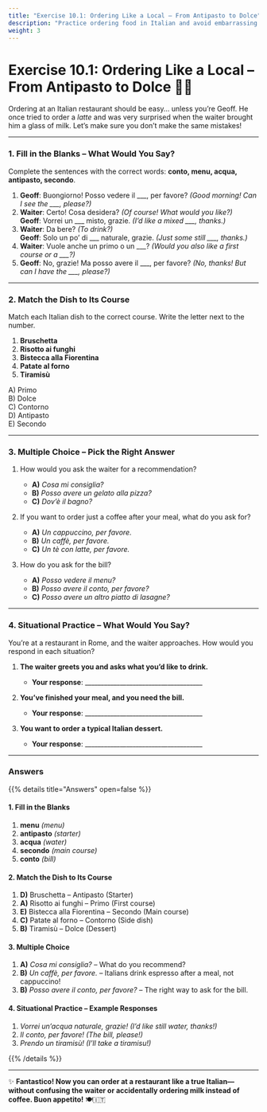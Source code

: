 ```yaml
---
title: "Exercise 10.1: Ordering Like a Local – From Antipasto to Dolce"
description: "Practice ordering food in Italian and avoid embarrassing mistakes (like accidentally ordering a side of confusion)."
weight: 3
---
```


# Exercise 10.1: Ordering Like a Local – From Antipasto to Dolce 🍝🍷  

Ordering at an Italian restaurant should be easy… unless you’re Geoff. He once tried to order a *latte* and was very surprised when the waiter brought him a glass of milk. Let’s make sure you don’t make the same mistakes!  

---

### 1. Fill in the Blanks – What Would You Say?  

Complete the sentences with the correct words: **conto, menu, acqua, antipasto, secondo**.

1. **Geoff**: Buongiorno! Posso vedere il ___, per favore? *(Good morning! Can I see the ___, please?)*  
2. **Waiter**: Certo! Cosa desidera? *(Of course! What would you like?)*  
   **Geoff**: Vorrei un ___ misto, grazie. *(I’d like a mixed ___, thanks.)*  
3. **Waiter**: Da bere? *(To drink?)*  
   **Geoff**: Solo un po’ di ___ naturale, grazie. *(Just some still ___, thanks.)*  
4. **Waiter**: Vuole anche un primo o un ___? *(Would you also like a first course or a ___?)*  
5. **Geoff**: No, grazie! Ma posso avere il ___, per favore? *(No, thanks! But can I have the ___, please?)*  

---

### 2. Match the Dish to Its Course  

Match each Italian dish to the correct course. Write the letter next to the number.

1. **Bruschetta**  
2. **Risotto ai funghi**  
3. **Bistecca alla Fiorentina**  
4. **Patate al forno**  
5. **Tiramisù**  

A) Primo  
B) Dolce  
C) Contorno  
D) Antipasto  
E) Secondo  

---

### 3. Multiple Choice – Pick the Right Answer  

1. How would you ask the waiter for a recommendation?  
   - **A)** *Cosa mi consiglia?*  
   - **B)** *Posso avere un gelato alla pizza?*  
   - **C)** *Dov’è il bagno?*  

2. If you want to order just a coffee after your meal, what do you ask for?  
   - **A)** *Un cappuccino, per favore.*  
   - **B)** *Un caffè, per favore.*  
   - **C)** *Un tè con latte, per favore.*  

3. How do you ask for the bill?  
   - **A)** *Posso vedere il menu?*  
   - **B)** *Posso avere il conto, per favore?*  
   - **C)** *Posso avere un altro piatto di lasagne?*  

---

### 4. Situational Practice – What Would You Say?  

You’re at a restaurant in Rome, and the waiter approaches. How would you respond in each situation?  

1. **The waiter greets you and asks what you’d like to drink.**  
   - **Your response**: _____________________________________  

2. **You’ve finished your meal, and you need the bill.**  
   - **Your response**: _____________________________________  

3. **You want to order a typical Italian dessert.**  
   - **Your response**: _____________________________________  

---

### Answers  

{{% details title="Answers" open=false %}}  

#### 1. Fill in the Blanks  
1. **menu** *(menu)*  
2. **antipasto** *(starter)*  
3. **acqua** *(water)*  
4. **secondo** *(main course)*  
5. **conto** *(bill)*  

#### 2. Match the Dish to Its Course  
1. **D)** Bruschetta – Antipasto (Starter)  
2. **A)** Risotto ai funghi – Primo (First course)  
3. **E)** Bistecca alla Fiorentina – Secondo (Main course)  
4. **C)** Patate al forno – Contorno (Side dish)  
5. **B)** Tiramisù – Dolce (Dessert)  

#### 3. Multiple Choice  
1. **A)** *Cosa mi consiglia?* – What do you recommend?  
2. **B)** *Un caffè, per favore.* – Italians drink espresso after a meal, not cappuccino!  
3. **B)** *Posso avere il conto, per favore?* – The right way to ask for the bill.  

#### 4. Situational Practice – Example Responses  
1. *Vorrei un’acqua naturale, grazie!* *(I’d like still water, thanks!)*  
2. *Il conto, per favore!* *(The bill, please!)*  
3. *Prendo un tiramisù!* *(I’ll take a tiramisu!)*  

{{% /details %}}  

---

✨ **Fantastico! Now you can order at a restaurant like a true Italian—without confusing the waiter or accidentally ordering milk instead of coffee. Buon appetito!** 🍽️🇮🇹  
